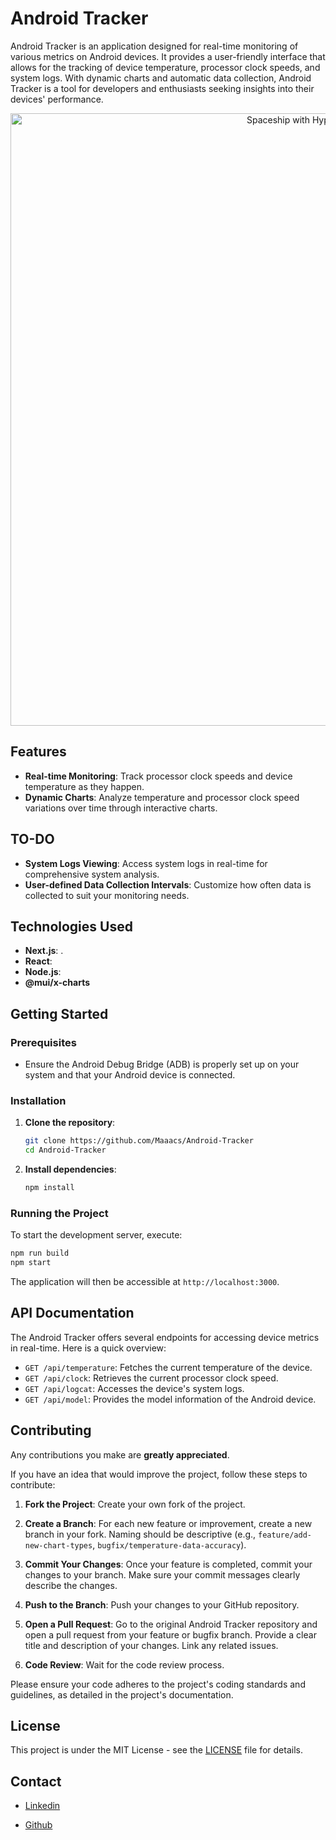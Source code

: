 # Android Tracker


Android Tracker is an application designed for real-time monitoring of various metrics on Android devices. It provides a user-friendly interface that allows for the tracking of device temperature, processor clock speeds, and system logs. With dynamic charts and automatic data collection, Android Tracker is a tool for developers and enthusiasts seeking insights into their devices' performance.


<p align="center">
  <img alt="Spaceship with Hyper and One Dark" src="https://github.com/Maaacs/Android-Monitors/assets/56925726/72b58dc7-66eb-46fd-a852-3096798e1c75" width="980px">
</p>


## Features

- **Real-time Monitoring**: Track processor clock speeds and device temperature as they happen.
- **Dynamic Charts**: Analyze temperature and processor clock speed variations over time through interactive charts.

## TO-DO
- **System Logs Viewing**: Access system logs in real-time for comprehensive system analysis.
- **User-defined Data Collection Intervals**: Customize how often data is collected to suit your monitoring needs.

## Technologies Used

- **Next.js**: .
- **React**: 
- **Node.js**:
- **@mui/x-charts**

## Getting Started

### Prerequisites

- Ensure the Android Debug Bridge (ADB) is properly set up on your system and that your Android device is connected.

### Installation

1. **Clone the repository**:
   ```bash
   git clone https://github.com/Maaacs/Android-Tracker
   cd Android-Tracker
   ```

2. **Install dependencies**:
   ```bash
   npm install
   ```

### Running the Project

To start the development server, execute:

```bash
npm run build
npm start
```

The application will then be accessible at `http://localhost:3000`.

## API Documentation
The Android Tracker offers several endpoints for accessing device metrics in real-time. Here is a quick overview:

- `GET /api/temperature`: Fetches the current temperature of the device.
- `GET /api/clock`: Retrieves the current processor clock speed.
- `GET /api/logcat`: Accesses the device's system logs.
- `GET /api/model`: Provides the model information of the Android device.


## Contributing

Any contributions you make are **greatly appreciated**.

If you have an idea that would improve the project, follow these steps to contribute:

1. **Fork the Project**: Create your own fork of the project. 

2. **Create a Branch**: For each new feature or improvement, create a new branch in your fork. Naming should be descriptive (e.g., `feature/add-new-chart-types`, `bugfix/temperature-data-accuracy`).

3. **Commit Your Changes**: Once your feature is completed, commit your changes to your branch. Make sure your commit messages clearly describe the changes.

4. **Push to the Branch**: Push your changes to your GitHub repository.

5. **Open a Pull Request**: Go to the original Android Tracker repository and open a pull request from your feature or bugfix branch. Provide a clear title and description of your changes. Link any related issues.

6. **Code Review**: Wait for the code review process. 

Please ensure your code adheres to the project's coding standards and guidelines, as detailed in the project's documentation.

## License

This project is under the MIT License - see the [LICENSE](LICENCE) file for details.


## Contact

- [Linkedin](https://www.linkedin.com/in/max-souza-4533b6196/)

- [Github](https://github.com/seu_usuario/projeto-monitoramentohttps://github.com/Maaacs)
